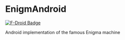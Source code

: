 # EnigmAndroid

[![F-Droid Badge](https://f-droid.org/wiki/images/d/d3/F-Droid-button_bigger.png)](https://f-droid.org/repository/browse/?fdfilter=enigma&fdid=de.vanitasvitae.enigmandroid)

Android implementation of the famous Enigma machine
